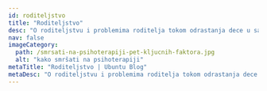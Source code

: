 ```yaml
---
id: roditeljstvo
title: "Roditeljstvo"
desc: "O roditeljstvu i problemima roditelja tokom odrastanja dece u savremenom društvu."
nav: false
imageCategory:
  path: /smrsati-na-psihoterapiji-pet-kljucnih-faktora.jpg
  alt: "kako smršati na psihoterapiji"
metaTitle: "Roditeljstvo | Ubuntu Blog"
metaDesc: "O roditeljstvu i problemima roditelja tokom odrastanja dece u savremenom društvu."
---
```


